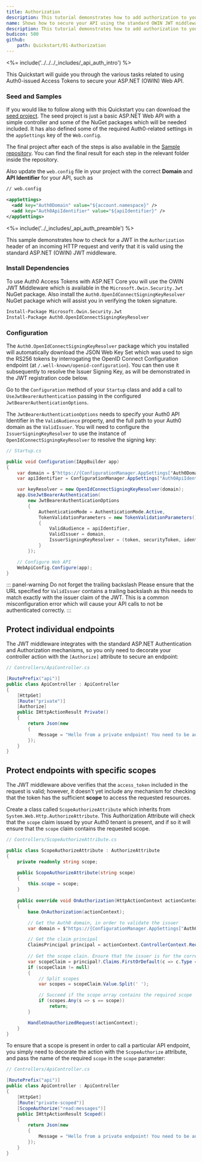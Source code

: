 ```yaml
---
title: Authorization
description: This tutorial demonstrates how to add authorization to your ASP.NET OWIN API using Auth0.
name: Shows how to secure your API using the standard OWIN JWT middleware
description: This tutorial demonstrates how to add authorization to your ASP.NET OWIN API using Auth0.
budicon: 500
github:
    path: Quickstart/01-Authorization
---
```


<%= include('../../../_includes/_api_auth_intro') %>

This Quickstart will guide you through the various tasks related to using Auth0-issued Access Tokens to secure your ASP.NET (OWIN) Web API.

### Seed and Samples

If you would like to follow along with this Quickstart you can download the [seed project](https://github.com/auth0-samples/auth0-aspnet-owin-webapi-samples/tree/master/Quickstart/00-Starter-Seed). The seed project is just a basic ASP.NET Web API with a simple controller and some of the NuGet packages which will be needed included. It has also defined some of the required Auth0-related settings in the `appSettings` key of the `Web.config`.

The final project after each of the steps is also available in the [Sample repository](https://github.com/auth0-samples/auth0-aspnet-owin-webapi-samples). You can find the final result for each step in the relevant folder inside the repository.

Also update the `web.config` file in your project with the correct **Domain** and **API Identifier** for your API, such as

```xml
// web.config

<appSettings>
  <add key="Auth0Domain" value="${account.namespace}" />
  <add key="Auth0ApiIdentifier" value="${apiIdentifier}" />
</appSettings>
```

<%= include('../_includes/_api_auth_preamble') %>

This sample demonstrates how to check for a JWT in the `Authorization` header of an incoming HTTP request and verify that it is valid using the standard ASP.NET (OWIN) JWT middleware. 

### Install Dependencies

To use Auth0 Access Tokens with ASP.NET Core you will use the OWIN JWT Middleware which is available in the `Microsoft.Owin.Security.Jwt` NuGet package. Also install the `Auth0.OpenIdConnectSigningKeyResolver` NuGet package which will assist you in verifying the token signature.

```bash
Install-Package Microsoft.Owin.Security.Jwt
Install-Package Auth0.OpenIdConnectSigningKeyResolver
```

### Configuration

The `Auth0.OpenIdConnectSigningKeyResolver` package which you installed will automatically download the JSON Web Key Set which was used to sign the RS256 tokens by interrogating the OpenID Connect Configuration endpoint (at `/.well-known/openid-configuration`). You can then use it subsequently to resolve the Issuer Signing Key, as will be demonstrated in the JWT registration code below.

Go to the `Configuration` method of your `Startup` class and add a call to `UseJwtBearerAuthentication` passing in the configured `JwtBearerAuthenticationOptions`.

The `JwtBearerAuthenticationOptions` needs to specify your Auth0 API Identifier in the `ValidAudience` property, and the full path to your Auth0 domain as the `ValidIssuer`. You will need to configure the `IssuerSigningKeyResolver` to use the instance of `OpenIdConnectSigningKeyResolver` to resolve the signing key:

```csharp
// Startup.cs

public void Configuration(IAppBuilder app)
{
    var domain = $"https://{ConfigurationManager.AppSettings["Auth0Domain"]}/";
    var apiIdentifier = ConfigurationManager.AppSettings["Auth0ApiIdentifier"];

    var keyResolver = new OpenIdConnectSigningKeyResolver(domain);
    app.UseJwtBearerAuthentication(
        new JwtBearerAuthenticationOptions
        {
            AuthenticationMode = AuthenticationMode.Active,
            TokenValidationParameters = new TokenValidationParameters()
            {
                ValidAudience = apiIdentifier,
                ValidIssuer = domain,
                IssuerSigningKeyResolver = (token, securityToken, identifier, parameters) => keyResolver.GetSigningKey(identifier)
            }
        });

    // Configure Web API
    WebApiConfig.Configure(app);
}
```

::: panel-warning Do not forget the trailing backslash
Please ensure that the URL specified for `ValidIssuer` contains a trailing backslash as this needs to match exactly with the issuer claim of the JWT. This is a common misconfiguration error which will cause your API calls to not be authenticated correctly.
:::

## Protect individual endpoints

The JWT middleware integrates with the standard ASP.NET Authentication and Authorization mechanisms, so you only need to decorate your controller action with the `[Authorize]` attribute to secure an endpoint:

```csharp
// Controllers/ApiController.cs

[RoutePrefix("api")]
public class ApiController : ApiController
{
    [HttpGet]
    [Route("private")]
    [Authorize]
    public IHttpActionResult Private()
    {
        return Json(new
        {
            Message = "Hello from a private endpoint! You need to be authenticated to see this."
        });
    }
}
```

## Protect endpoints with specific scopes

The JWT middleware above verifies that the `access_token` included in the request is valid; however, it doesn't yet include any mechanism for checking that the token has the sufficient **scope** to access the requested resources.

Create a class called `ScopeAuthorizeAttribute` which inherits from `System.Web.Http.AuthorizeAttribute`. This Authorization Attribute will check that the `scope` claim issued by your Auth0 tenant is present, and if so it will ensure that the `scope` claim contains the requested scope.

```csharp
// Controllers/ScopeAuthorizeAttribute.cs

public class ScopeAuthorizeAttribute : AuthorizeAttribute
{
    private readonly string scope;

    public ScopeAuthorizeAttribute(string scope)
    {
        this.scope = scope;
    }
    
    public override void OnAuthorization(HttpActionContext actionContext)
    {
        base.OnAuthorization(actionContext);

        // Get the Auth0 domain, in order to validate the issuer
        var domain = $"https://{ConfigurationManager.AppSettings["Auth0Domain"]}/";

        // Get the claim principal
        ClaimsPrincipal principal = actionContext.ControllerContext.RequestContext.Principal as ClaimsPrincipal;
            
        // Get the scope clain. Ensure that the issuer is for the correcr Auth0 domain
        var scopeClaim = principal?.Claims.FirstOrDefault(c => c.Type == "scope" && c.Issuer == domain);
        if (scopeClaim != null)
        {
            // Split scopes
            var scopes = scopeClaim.Value.Split(' ');

            // Succeed if the scope array contains the required scope
            if (scopes.Any(s => s == scope))
                return;
        }

        HandleUnauthorizedRequest(actionContext);
    }
}
```

To ensure that a scope is present in order to call a particular API endpoint, you simply need to decorate the action with the `ScopeAuthorize` attribute, and pass the name of the required `scope` in the `scope` parameter:

```csharp
// Controllers/ApiController.cs

[RoutePrefix("api")]
public class ApiController : ApiController
{
    [HttpGet]
    [Route("private-scoped")]
    [ScopeAuthorize("read:messages")]
    public IHttpActionResult Scoped()
    {
        return Json(new
        {
            Message = "Hello from a private endpoint! You need to be authenticated and have a scope of read:messages to see this."
        });
    }
}
```
